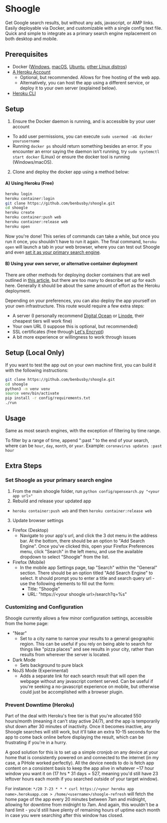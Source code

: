 # Shoogle
Get Google search results, but without any ads, javascript, or AMP links. Easily deployable via Docker, and customizable with a single config text file. Quick and simple to integrate as a primary search engine replacement on both desktop and mobile.

## Prerequisites
- Docker ([Windows](https://docs.docker.com/docker-for-windows/install/), [macOS](https://docs.docker.com/docker-for-mac/install/), [Ubuntu](https://docs.docker.com/engine/install/ubuntu/), [other Linux distros](https://docs.docker.com/engine/install/binaries/))
- [A Heroku Account](https://www.heroku.com/)
  - Optional, but recommended. Allows for free hosting of the web app.
  - Alternatively, you can host the app using a different service, or deploy it to your own server (explained below).
- [Heroku CLI](https://devcenter.heroku.com/articles/heroku-cli)

## Setup
1. Ensure the Docker daemon is running, and is accessible by your user account
  - To add user permissions, you can execute `sudo usermod -aG docker yourusername`
  - Running `docker ps` should return something besides an error. If you encounter an error saying the daemon isn't running, try `sudo systemctl start docker` (Linux) or ensure the docker tool is running (Windows/macOS).
2. Clone and deploy the docker app using a method below:

#### A) Using Heroku (Free)
```bash
heroku login
heroku container:login
git clone https://github.com/benbusby/shoogle.git
cd shoogle
heroku create
heroku container:push web
heroku container:release web
heroku open
```

Now you're done! This series of commands can take a while, but once you run it once, you shouldn't have to run it again. The final command, `heroku open` will launch a tab in your web browser, where you can test out Shoogle and even [set it as your primary search engine](https://github.com/benbusby/shoogle#set-shoogle-as-your-primary-search-engine).

#### B) Using your own server, or alternative container deployment
There are other methods for deploying docker containers that are well outlined in [this article](https://rollout.io/blog/the-shortlist-of-docker-hosting/), but there are too many to describe set up for each here. Generally it should be about the same amount of effort as the Heroku deployment.

Depending on your preferences, you can also deploy the app yourself on your own infrastructure. This route would require a few extra steps:
  - A server (I personally recommend [Digital Ocean](https://www.digitalocean.com/pricing/) or [Linode](https://www.linode.com/pricing/), their cheapest tiers will work fine)
  - Your own URL (I suppose this is optional, but recommended)
  - SSL certificates (free through [Let's Encrypt](https://letsencrypt.org/getting-started/))
  - A bit more experience or willingness to work through issues

## Setup (Local Only)
If you want to test the app out on your own machine first, you can build it with the following instructions:

```bash
git clone https://github.com/benbusby/shoogle.git
cd shoogle
python3 -m venv venv
source venv/bin/activate
pip install -r config/requirements.txt
./run
```

## Usage
Same as most search engines, with the exception of filtering by time range.

To filter by a range of time, append ":past <time>" to the end of your search, where <time> can be `hour`, `day`, `month`, or `year`. Example: `coronavirus updates :past hour`

## Extra Steps
### Set Shoogle as your primary search engine
1. From the main shoogle folder, run `python config/opensearch.py "<your app url>"`
2. Rebuild and release your updated app
  - `heroku container:push web` and then `heroku container:release web`
3. Update browser settings
  - Firefox (Desktop)
    - Navigate to your app's url, and click the 3 dot menu in the address bar. At the bottom, there should be an option to "Add Search Engine". Once you've clicked this, open your Firefox Preferences menu, click "Search" in the left menu, and use the available dropdown to select "Shoogle" from the list.
  - Firefox (Mobile)
    - In the mobile app Settings page, tap "Search" within the "General" section. There should be an option titled "Add Search Engine" to select. It should prompt you to enter a title and search query url - use the following elements to fill out the form:
      - Title: "Shoogle"
      - URL: "https://\<your shoogle url\>/search?q=%s"

### Customizing and Configuration
Shoogle currently allows a few minor configuration settings, accessible from the home page:
  - "Near"
    - Set to a city name to narrow your results to a general geographic region. This can be useful if you rely on being able to search for things like "pizza places" and see results in your city, rather than results from wherever the server is located.
  - Dark Mode
    - Sets background to pure black
  - NoJS Mode (Experimental)
    - Adds a separate link for each search result that will open the webpage without any javascript content served. Can be useful if you're seeking a no-javascript experience on mobile, but otherwise could just be accomplished with a browser plugin.

### Prevent Downtime (Heroku)
Part of the deal with Heroku's free tier is that you're allocated 550 hours/month (meaning it can't stay active 24/7), and the app is temporarily shut down after 30 minutes of inactivity. Once it becomes inactive, any Shoogle searches will still work, but it'll take an extra 10-15 seconds for the app to come back online before displaying the result, which can be frustrating if you're in a hurry.

A good solution for this is to set up a simple cronjob on any device at your home that is consistently powered on and connected to the internet (in my case, a PiHole worked perfectly). All the device needs to do is fetch app content on a consistent basis to keep the app alive in whatever ~17 hour window you want it on (17 hrs * 31 days = 527, meaning you'd still have 23 leftover hours each month if you searched outside of your target window).

For instance: `*/20 7-23 * * * curl https://<your heroku app name>.herokuapp.com > /home/<username>/shoogle-refresh` will fetch the home page of the app every 20 minutes between 7am and midnight, allowing for downtime from midnight to 7am. And again, this wouldn't be a hard limit - you'd still have plenty of remaining hours of uptime each month in case you were searching after this window has closed.
